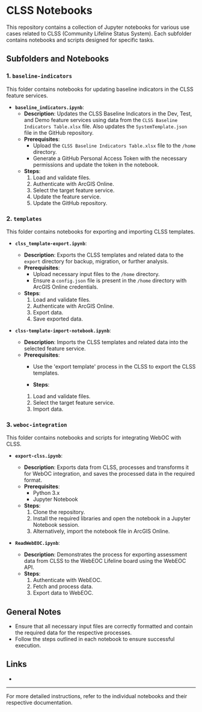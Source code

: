 # CLSS Notebooks

This repository contains a collection of Jupyter notebooks for various use cases related to CLSS (Community Lifeline Status System). Each subfolder contains notebooks and scripts designed for specific tasks.


## Subfolders and Notebooks

### 1. `baseline-indicators`

This folder contains notebooks for updating baseline indicators in the CLSS feature services.

- **`baseline_indicators.ipynb`**: 
  - **Description**: Updates the CLSS Baseline Indicators in the Dev, Test, and Demo feature services using data from the `CLSS Baseline Indicators Table.xlsx` file. Also updates the `SystemTemplate.json` file in the GitHub repository.
  - **Prerequisites**:
    - Upload the `CLSS Baseline Indicators Table.xlsx` file to the `/home` directory.
    - Generate a GitHub Personal Access Token with the necessary permissions and update the token in the notebook.
  - **Steps**:
    1. Load and validate files.
    2. Authenticate with ArcGIS Online.
    3. Select the target feature service.
    4. Update the feature service.
    5. Update the GitHub repository.

### 2. `templates`

This folder contains notebooks for exporting and importing CLSS templates.

- **`clss_template-export.ipynb`**: 
  - **Description**: Exports the CLSS templates and related data to the `export` directory for backup, migration, or further analysis.
  - **Prerequisites**:
    - Upload necessary input files to the `/home` directory.
    - Ensure a `config.json` file is present in the `/home` directory with ArcGIS Online credentials.
  - **Steps**:
    1. Load and validate files.
    2. Authenticate with ArcGIS Online.
    3. Export data.
    4. Save exported data.

- **`clss-template-import-notebook.ipynb`**: 
  - **Description**: Imports the CLSS templates and related data into the selected feature service.
  - **Prerequisites**:
    - Use the 'export template' process in the CLSS to export the CLSS templates.

    - **Steps**:
    1. Load and validate files.
    2. Select the target feature service.
    3. Import data.

### 3. `weboc-integration`

This folder contains notebooks and scripts for integrating WebOC with CLSS.

- **`export-clss.ipynb`**: 
  - **Description**: Exports data from CLSS, processes and transforms it for WebOC integration, and saves the processed data in the required format.
  - **Prerequisites**:
    - Python 3.x
    - Jupyter Notebook
  - **Steps**:
    1. Clone the repository.
    2. Install the required libraries and open the notebook in a Jupyter Notebook session.
    3. Alternatively, import the notebook file in ArcGIS Online.

- **`ReadWebEOC.ipynb`**: 
  - **Description**: Demonstrates the process for exporting assessment data from CLSS to the WebEOC Lifeline board using the WebEOC API.
  - **Steps**:
    1. Authenticate with WebEOC.
    2. Fetch and process data.
    3. Export data to WebEOC.

## General Notes

- Ensure that all necessary input files are correctly formatted and contain the required data for the respective processes.
- Follow the steps outlined in each notebook to ensure successful execution.

## Links

-

---

For more detailed instructions, refer to the individual notebooks and their respective documentation.

